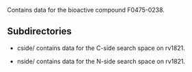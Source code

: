 Contains data for the bioactive compound F0475-0238.

## Subdirectories

- cside/ contains data for the C-side search space on rv1821.

- nside/ contains data for the N-side search space on rv1821.

